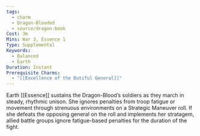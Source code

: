 ```yaml
---
tags:
  - charm
  - Dragon-Blooded
  - source/dragon-book
Cost: 3m
Mins: War 3, Essence 1
Type: Supplemental
Keywords:
  - Balanced
  - Earth
Duration: Instant
Prerequisite Charms:
  - "[[Excellence of the Dutiful General]]"
---
```

Earth [[Essence]] sustains the Dragon-Blood’s soldiers as they march in steady, rhythmic unison. She ignores penalties from troop fatigue or movement through strenuous environments on a Strategic Maneuver roll. If she defeats the opposing general on the roll and implements her stratagem, allied battle groups ignore fatigue-based penalties for the duration of the fight.